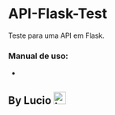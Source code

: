# API-Flask-Test
Teste para uma API em Flask.

### Manual de uso:

- 



## By Lucio   <img src="https://avatars.githubusercontent.com/u/123496490?v=4" alt="Luci746" width="25">
